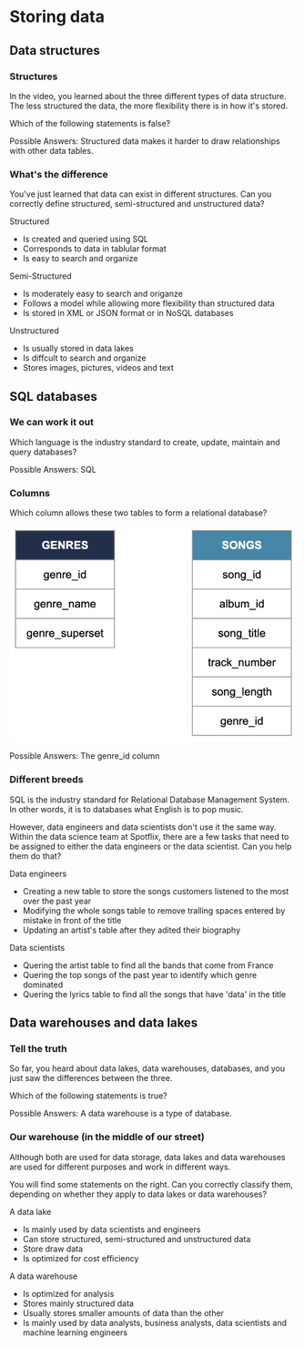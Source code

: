 # Storing data

## Data structures

### Structures

In the video, you learned about the three different types of data structure. The less structured the data, the more flexibility there is in how it's stored.

Which of the following statements is false?

Possible Answers: Structured data makes it harder to draw relationships with other data tables.

### What's the difference

You've just learned that data can exist in different structures. Can you correctly define structured, semi-structured and unstructured data?

Structured

- Is created and queried using SQL
- Corresponds to data in tablular format
- Is easy to search and organize

Semi-Structured

- Is moderately easy to search and origanze
- Follows a model while allowing more flexibility than structured data
- Is stored in XML or JSON format or in NoSQL databases

Unstructured

- Is usually stored in data lakes 
- Is diffcult to search and organize
- Stores images, pictures, videos and text

## SQL databases

### We can work it out

Which language is the industry standard to create, update, maintain and query databases?

Possible Answers: SQL

### Columns

Which column allows these two tables to form a relational database?

![genres_songs_tables](genres_songs_tables.png)

Possible Answers: The genre_id column

### Different breeds

SQL is the industry standard for Relational Database Management System. In other words, it is to databases what English is to pop music.

However, data engineers and data scientists don't use it the same way. Within the data science team at Spotflix, there are a few tasks that need to be assigned to either the data engineers or the data scientist. Can you help them do that?

Data engineers

- Creating a new table to store the songs customers listened to the most over the past year
- Modifying the whole songs table to remove tralling spaces entered by mistake in front of the title
- Updating an artist's table after they adited their biography

Data scientists

- Quering the artist table to find all the bands that come from France
- Quering the top songs of the past year to identify which genre dominated
- Quering the lyrics table to find all the songs that have 'data' in the title

## Data warehouses and data lakes

### Tell the truth

So far, you heard about data lakes, data warehouses, databases, and you just saw the differences between the three.

Which of the following statements is true?

Possible Answers: A data warehouse is a type of database.

### Our warehouse (in the middle of our street)

Although both are used for data storage, data lakes and data warehouses are used for different purposes and work in different ways.

You will find some statements on the right. Can you correctly classify them, depending on whether they apply to data lakes or data warehouses?

A data lake

- Is mainly used by data scientists and engineers
- Can store structured, semi-structured and unstructured data
- Store draw data
- Is optimized for cost efficiency

A data warehouse

- Is optimized for analysis
- Stores mainly structured data
- Usually stores smaller amounts of data than the other
- Is mainly used by data analysts, business analysts, data scientists and machine learning engineers
